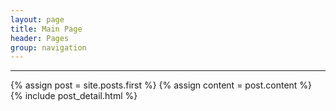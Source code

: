 ```yaml
---
layout: page
title: Main Page
header: Pages
group: navigation
---
```


---

<div class="blog-index">  
  {% assign post = site.posts.first %}
  {% assign content = post.content %}
  {% include post_detail.html %}
</div>

